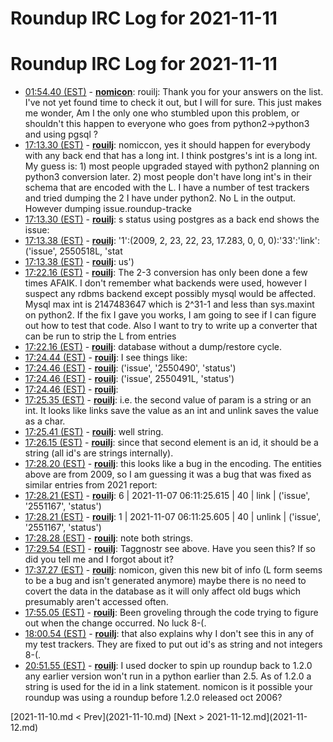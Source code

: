 # Roundup IRC Log for 2021-11-11 #
# Roundup IRC Log for 2021-11-11
* <a href="#01:54.40" id="01:54.40">01:54.40 (EST)</a> - __[nomicon](https://github.com/nomicon)__: rouilj: Thank you for your answers on the list. I've not yet found time to check it out, but I will for sure. This just makes me wonder, Am I the only one who stumbled upon this problem, or shouldn't this happen to everyone who goes from python2->python3 and using pgsql ?
* <a href="#17:13.30" id="17:13.30">17:13.30 (EST)</a> - __[rouilj](https://github.com/rouilj)__: nomiccon, yes it should happen for everybody with any back end that has a long int. I think postgres's int is a long int. My guess is: 1) most people upgraded stayed with python2 planning on python3 conversion later. 2) most people don't have long int's in their schema that are encoded with the L. I have a number of test trackers and tried dumping the 2 I have under python2. No L in the output. However dumping issue.roundup-tracke
* <a href="#17:13.30" id="17:13.30">17:13.30 (EST)</a> - __[rouilj](https://github.com/rouilj)__: s status using postgres as a back end shows the issue:
* <a href="#17:13.38" id="17:13.38">17:13.38 (EST)</a> - __[rouilj](https://github.com/rouilj)__: '1':(2009, 2, 23, 22, 23, 17.283, 0, 0, 0):'33':'link':('issue', 2550518L, 'stat
* <a href="#17:13.38" id="17:13.38">17:13.38 (EST)</a> - __[rouilj](https://github.com/rouilj)__: us')
* <a href="#17:22.16" id="17:22.16">17:22.16 (EST)</a> - __[rouilj](https://github.com/rouilj)__: The 2-3 conversion has only been done a few times AFAIK. I don't remember what backends were used, however I suspect any rdbms backend except possibly mysql would be affected. Mysql max int is 2147483647 which is 2^31-1 and less than sys.maxint on python2. If the fix I gave you works, I am going to see if I can figure out how to test that code. Also I want to try to write up a converter that can be run to strip the L from entries
* <a href="#17:22.16" id="17:22.16">17:22.16 (EST)</a> - __[rouilj](https://github.com/rouilj)__: database without a dump/restore cycle.
* <a href="#17:24.44" id="17:24.44">17:24.44 (EST)</a> - __[rouilj](https://github.com/rouilj)__: I see things like:
* <a href="#17:24.46" id="17:24.46">17:24.46 (EST)</a> - __[rouilj](https://github.com/rouilj)__: ('issue', '2550490', 'status')
* <a href="#17:24.46" id="17:24.46">17:24.46 (EST)</a> - __[rouilj](https://github.com/rouilj)__: ('issue', 2550491L, 'status')
* <a href="#17:24.46" id="17:24.46">17:24.46 (EST)</a> - __[rouilj](https://github.com/rouilj)__: 
* <a href="#17:25.35" id="17:25.35">17:25.35 (EST)</a> - __[rouilj](https://github.com/rouilj)__: i.e. the second value of param is a string or an int. It looks like links save the value as an int and unlink saves the value as a char.
* <a href="#17:25.41" id="17:25.41">17:25.41 (EST)</a> - __[rouilj](https://github.com/rouilj)__: well string.
* <a href="#17:26.15" id="17:26.15">17:26.15 (EST)</a> - __[rouilj](https://github.com/rouilj)__: since that second element is an id, it should be a string (all id's are strings internally).
* <a href="#17:28.20" id="17:28.20">17:28.20 (EST)</a> - __[rouilj](https://github.com/rouilj)__: this looks like a bug in the encoding. The entities above are from 2009, so I am guessing it was a bug that was fixed as similar entries from 2021 report:
* <a href="#17:28.21" id="17:28.21">17:28.21 (EST)</a> - __[rouilj](https://github.com/rouilj)__: 6 | 2021-11-07 06:11:25.615 | 40  | link   | ('issue', '2551167', 'status')
* <a href="#17:28.21" id="17:28.21">17:28.21 (EST)</a> - __[rouilj](https://github.com/rouilj)__: 1 | 2021-11-07 06:11:25.605 | 40  | unlink | ('issue', '2551167', 'status')
* <a href="#17:28.28" id="17:28.28">17:28.28 (EST)</a> - __[rouilj](https://github.com/rouilj)__: note both strings.
* <a href="#17:29.54" id="17:29.54">17:29.54 (EST)</a> - __[rouilj](https://github.com/rouilj)__: Taggnostr see above. Have you seen this? If so did you tell me and I forgot about it?
* <a href="#17:37.27" id="17:37.27">17:37.27 (EST)</a> - __[rouilj](https://github.com/rouilj)__: nomicon, given this new bit of info (L form seems to be a bug and isn't generated anymore) maybe there is no need to covert the data in the database as it will only affect old bugs which presumably aren't accessed often.
* <a href="#17:55.05" id="17:55.05">17:55.05 (EST)</a> - __[rouilj](https://github.com/rouilj)__: Been groveling through the code trying to figure out when the change occurred. No luck 8-(.
* <a href="#18:00.54" id="18:00.54">18:00.54 (EST)</a> - __[rouilj](https://github.com/rouilj)__: that also explains why I don't see this in any of my test trackers. They are fixed to put out id's as string and not integers 8-(.
* <a href="#20:51.55" id="20:51.55">20:51.55 (EST)</a> - __[rouilj](https://github.com/rouilj)__: I used docker to spin up roundup back to 1.2.0 any earlier version won't run in a python earlier than 2.5. As of 1.2.0 a string is used for the id in a link statement. nomicon is it possible your roundup was using a roundup before 1.2.0 released oct 2006?

<div class="inpage-footer">
[2021-11-10.md < Prev](2021-11-10.md)
[Next > 2021-11-12.md](2021-11-12.md)
</div>
